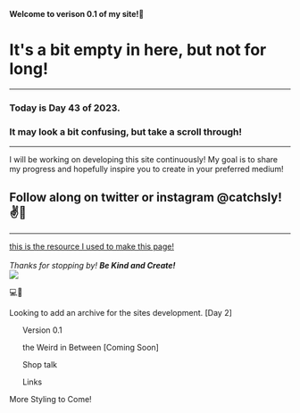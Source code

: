 <!-- # catchsly.github.io --> 

<!--!DOCTYPE html PUBLIC "-//W3C//DTD HTML 4.01//EN" "http://www.w3.org/TR/html4/strict.dtd"> --> 
<html>
<!-- <head>
  <meta http-equiv="Content-Type" content="text/html; charset=utf-8">
  <meta http-equiv="Content-Style-Type" content="text/css">
  <title> Hi! I'm Sly! </title>
  <meta name="Generator" content="Cocoa HTML Writer">
  <meta name="CocoaVersion" content="2299.4">
  <meta name = "viewport" content="width=device-width, initial-scale=1">
  <style type="text/css">
  </style>
</head> --> 
<body>
  <b> Welcome to verison 0.1 of my site!🥳 </b>
  <h1> It's a bit empty in here, but not for long! </h1>
  <hr> 
  <h3> Today is Day 43 of 2023. </h3>
  <h3> It may look a bit confusing, but take a scroll through! </h3>
 
 <hr>
  <p> I will be working on developing this site continuously! 
  My goal is to share my progress and hopefully inspire you 
  to create in your preferred medium! </p>
  <h2> Follow along on twitter or instagram @catchsly!✌️🫶</h2> 
<hr>
 <!-- <h1>This is an example of Header 1 text </h1>
  <h2> There are h1 to h6 headers. This is h2. </h2>
  <h3> Did you know that when designing there is text know as 
    <br>lorem ipsum that acts as placeholders for content on websites!
    This is h3.
  </h3>
  <h4> It seems that h4-h6 headers aren't used much. This is h4. </h4>
  <h5> Below you will find an example of lorem impsum text in h6. This is h5. </h5>
  <h6> Lorem ipsum dolor sit amet, consectetur adipiscing elit, 
   sed do eiusmod tempor incididunt ut labore et dolore magna aliqua.😵‍💫 </h6>
   <strong> Don't be alarmed if you can't read it. 😅 It's not meant to be read.</strong>
   <hr>
   <p> When trying to add spaces or breaks in your text there is a <br> br tag that
  that you can use. The br tag is an example of a <b> void element! </b> <br>
There is no content within it and does not require a closing tag when used.<br>
<u>At least not in HTML 5. </u></p> -->
<a href="https://www.youtube.com/watch?v=PlxWf493en4" target="_blank"> this is the resource I used to make this page!<br> </a>
<br> <i> Thanks for stopping by! <strong> Be Kind and Create!</strong></i>
<br>
<img src="https://images.pexels.com/photos/8879118/pexels-photo-8879118.jpeg?auto=compress&cs=tinysrgb&w=1260&h=750&dpr=2">
<p>💻🤞 </p>

  <p> Looking to add an archive for the sites development. [Day 2] </p> 
  <ul> Version 0.1 </ul>
  <ul> the Weird in Between [Coming Soon] </ul>
  <ul> Shop talk </ul>
  <ul> Links </ul> 
  <p> More Styling to Come! </p> 




</body>
</html>


